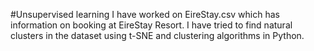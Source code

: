  #Unsupervised learning
 I have worked on EireStay.csv which has information on booking at EireStay Resort. I have tried to find natural clusters in the dataset using t-SNE and clustering algorithms in Python.
